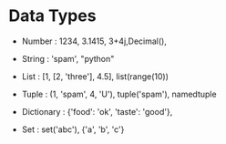# Data Types

- Number : 1234, 3.1415, 3+4j,Decimal(),
- String : 'spam', "python"
- List : [1, [2, 'three'], 4.5], list(range(10))
- Tuple : (1, 'spam', 4, 'U'), tuple('spam'), namedtuple
- Dictionary : {'food': 'ok', 'taste': 'good'},

- Set : set('abc'), {'a', 'b', 'c'}
